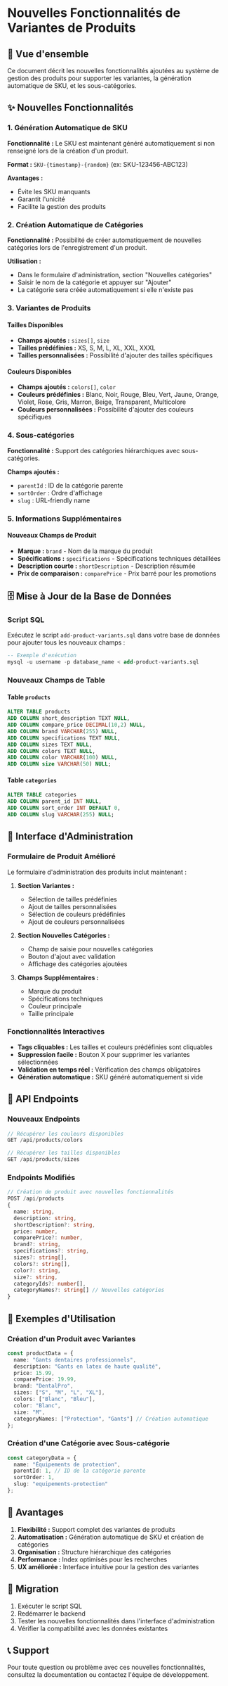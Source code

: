 # Nouvelles Fonctionnalités de Variantes de Produits

## 🎯 Vue d'ensemble

Ce document décrit les nouvelles fonctionnalités ajoutées au système de gestion des produits pour supporter les variantes, la génération automatique de SKU, et les sous-catégories.

## ✨ Nouvelles Fonctionnalités

### 1. Génération Automatique de SKU

**Fonctionnalité :** Le SKU est maintenant généré automatiquement si non renseigné lors de la création d'un produit.

**Format :** `SKU-{timestamp}-{random}` (ex: SKU-123456-ABC123)

**Avantages :**
- Évite les SKU manquants
- Garantit l'unicité
- Facilite la gestion des produits

### 2. Création Automatique de Catégories

**Fonctionnalité :** Possibilité de créer automatiquement de nouvelles catégories lors de l'enregistrement d'un produit.

**Utilisation :**
- Dans le formulaire d'administration, section "Nouvelles catégories"
- Saisir le nom de la catégorie et appuyer sur "Ajouter"
- La catégorie sera créée automatiquement si elle n'existe pas

### 3. Variantes de Produits

#### Tailles Disponibles
- **Champs ajoutés :** `sizes[]`, `size`
- **Tailles prédéfinies :** XS, S, M, L, XL, XXL, XXXL
- **Tailles personnalisées :** Possibilité d'ajouter des tailles spécifiques

#### Couleurs Disponibles
- **Champs ajoutés :** `colors[]`, `color`
- **Couleurs prédéfinies :** Blanc, Noir, Rouge, Bleu, Vert, Jaune, Orange, Violet, Rose, Gris, Marron, Beige, Transparent, Multicolore
- **Couleurs personnalisées :** Possibilité d'ajouter des couleurs spécifiques

### 4. Sous-catégories

**Fonctionnalité :** Support des catégories hiérarchiques avec sous-catégories.

**Champs ajoutés :**
- `parentId` : ID de la catégorie parente
- `sortOrder` : Ordre d'affichage
- `slug` : URL-friendly name

### 5. Informations Supplémentaires

#### Nouveaux Champs de Produit
- **Marque :** `brand` - Nom de la marque du produit
- **Spécifications :** `specifications` - Spécifications techniques détaillées
- **Description courte :** `shortDescription` - Description résumée
- **Prix de comparaison :** `comparePrice` - Prix barré pour les promotions

## 🗄️ Mise à Jour de la Base de Données

### Script SQL

Exécutez le script `add-product-variants.sql` dans votre base de données pour ajouter tous les nouveaux champs :

```sql
-- Exemple d'exécution
mysql -u username -p database_name < add-product-variants.sql
```

### Nouveaux Champs de Table

#### Table `products`
```sql
ALTER TABLE products 
ADD COLUMN short_description TEXT NULL,
ADD COLUMN compare_price DECIMAL(10,2) NULL,
ADD COLUMN brand VARCHAR(255) NULL,
ADD COLUMN specifications TEXT NULL,
ADD COLUMN sizes TEXT NULL,
ADD COLUMN colors TEXT NULL,
ADD COLUMN color VARCHAR(100) NULL,
ADD COLUMN size VARCHAR(50) NULL;
```

#### Table `categories`
```sql
ALTER TABLE categories 
ADD COLUMN parent_id INT NULL,
ADD COLUMN sort_order INT DEFAULT 0,
ADD COLUMN slug VARCHAR(255) NULL;
```

## 🎨 Interface d'Administration

### Formulaire de Produit Amélioré

Le formulaire d'administration des produits inclut maintenant :

1. **Section Variantes :**
   - Sélection de tailles prédéfinies
   - Ajout de tailles personnalisées
   - Sélection de couleurs prédéfinies
   - Ajout de couleurs personnalisées

2. **Section Nouvelles Catégories :**
   - Champ de saisie pour nouvelles catégories
   - Bouton d'ajout avec validation
   - Affichage des catégories ajoutées

3. **Champs Supplémentaires :**
   - Marque du produit
   - Spécifications techniques
   - Couleur principale
   - Taille principale

### Fonctionnalités Interactives

- **Tags cliquables :** Les tailles et couleurs prédéfinies sont cliquables
- **Suppression facile :** Bouton X pour supprimer les variantes sélectionnées
- **Validation en temps réel :** Vérification des champs obligatoires
- **Génération automatique :** SKU généré automatiquement si vide

## 🔧 API Endpoints

### Nouveaux Endpoints

```typescript
// Récupérer les couleurs disponibles
GET /api/products/colors

// Récupérer les tailles disponibles
GET /api/products/sizes
```

### Endpoints Modifiés

```typescript
// Création de produit avec nouvelles fonctionnalités
POST /api/products
{
  name: string,
  description: string,
  shortDescription?: string,
  price: number,
  comparePrice?: number,
  brand?: string,
  specifications?: string,
  sizes?: string[],
  colors?: string[],
  color?: string,
  size?: string,
  categoryIds?: number[],
  categoryNames?: string[] // Nouvelles catégories
}
```

## 📝 Exemples d'Utilisation

### Création d'un Produit avec Variantes

```typescript
const productData = {
  name: "Gants dentaires professionnels",
  description: "Gants en latex de haute qualité",
  price: 15.99,
  comparePrice: 19.99,
  brand: "DentalPro",
  sizes: ["S", "M", "L", "XL"],
  colors: ["Blanc", "Bleu"],
  color: "Blanc",
  size: "M",
  categoryNames: ["Protection", "Gants"] // Création automatique
};
```

### Création d'une Catégorie avec Sous-catégorie

```typescript
const categoryData = {
  name: "Équipements de protection",
  parentId: 1, // ID de la catégorie parente
  sortOrder: 1,
  slug: "equipements-protection"
};
```

## 🚀 Avantages

1. **Flexibilité :** Support complet des variantes de produits
2. **Automatisation :** Génération automatique de SKU et création de catégories
3. **Organisation :** Structure hiérarchique des catégories
4. **Performance :** Index optimisés pour les recherches
5. **UX améliorée :** Interface intuitive pour la gestion des variantes

## 🔄 Migration

1. Exécuter le script SQL
2. Redémarrer le backend
3. Tester les nouvelles fonctionnalités dans l'interface d'administration
4. Vérifier la compatibilité avec les données existantes

## 📞 Support

Pour toute question ou problème avec ces nouvelles fonctionnalités, consultez la documentation ou contactez l'équipe de développement. 